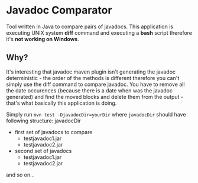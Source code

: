 Javadoc Comparator
==================

Tool written in Java to compare pairs of javadocs. This application is executing UNIX system **diff** command and executing a **bash** script therefore it's **not working on Windows**.

Why?
----

It's interesting that javadoc maven plugin isn't generating the javadoc deterministic - the order of the methods is different therefore you can't simply use the diff command to compare javadoc. You have to remove all the date occurences (because there is a date when was the javadoc generated) and find the moved blocks and delete them from the output - that's what basically this application is doing.

Simply run `mvn test -DjavadocDir=yourDir` where `javadocDir` should have following structure:
javadocDir
  * first set of javadocs to compare
    * testjavadoc1.jar
    * testjavadoc2.jar
  * second set of javadocs
    * testjavadoc1.jar
    * testjavadoc2.jar

and so on...
